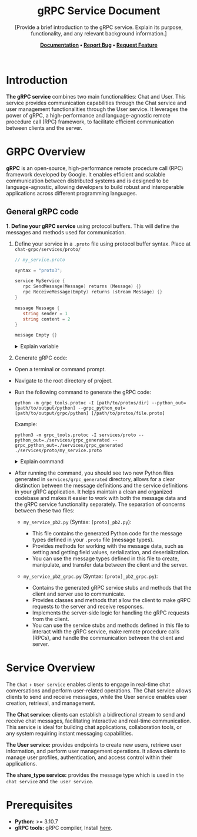 <h1 align="center">
  <b>gRPC Service Document</b>
</h1>

<p align="center">[Provide a brief introduction to the gRPC service. Explain its purpose, functionality, and any relevant background information.]</p>

<p align="center">
  <b>
      <a href="https://github.com/QuanBlue/chat-grpc">Documentation</a> •
      <a href="https://github.com/QuanBlue/chat-grpc/issues/">Report Bug</a> •
      <a href="https://github.com/QuanBlue/chat-grpc/issues/">Request Feature</a>
  </b>
</p>

<br/>

# Introduction

**The gRPC service** combines two main functionalities: Chat and User. This service provides communication capabilities through the Chat service and user management functionalities through the User service. It leverages the power of gRPC, a high-performance and language-agnostic remote procedure call (RPC) framework, to facilitate efficient communication between clients and the server.

# GRPC Overview

**gRPC** is an open-source, high-performance remote procedure call (RPC) framework developed by Google. It enables efficient and scalable communication between distributed systems and is designed to be language-agnostic, allowing developers to build robust and interoperable applications across different programming languages.

## General gRPC code

**1**. **Define your gRPC service** using protocol buffers. This will define the messages and methods used for communication.

1. Define your service in a `.proto` file using protocol buffer syntax.
   Place at `chat-grpc/services/proto/`

   ```go
   // my_service.proto

   syntax = "proto3";

   service MyService {
      rpc SendMessage(Message) returns (Message) {}
      rpc ReceiveMessage(Empty) returns (stream Message) {}
   }

   message Message {
      string sender = 1
      string content = 2
   }

   message Empty {}
   ```

      <details>
        <summary>Explain variable</summary>

   This defines a:

   -  **Message** type with `sender` and `content` fields
   -  **MyService** with two methods:

      -  `SendMessage` takes a `Message` object as input and returns a `Message` object
      -  `ReceiveMessage` takes an empty `Empty` object as input and returns a stream of `Message` objects.

      </details>

2. Generate gRPC code:

-  Open a terminal or command prompt.

-  Navigate to the root directory of project.

-  Run the following command to generate the gRPC code:

   ```shell
   python -m grpc_tools.protoc -I [path/to/protos/dir] --python_out=[path/to/output/python] --grpc_python_out=[path/to/output/grpc/python] [/path/to/protos/file.proto]
   ```

   Example:

   ```shell
   python3 -m grpc_tools.protoc -I services/proto --python_out=./services/grpc_generated --grpc_python_out=./services/grpc_generated ./services/proto/my_service.proto
   ```

      <details>
         <summary>Explain command</summary>

   -  Use the current directory (`services/proto`) as the import search path (`-I` option).
   -  Generate Python code from the `.proto` file using the `--python_out` option.
      Generate gRPC Python code using the `--grpc_python_out` option.
   -  Replace `my_service.proto` with the actual name of your Protobuf file.
   </details>

-  After running the command, you should see two new Python files generated in `services/grpc_generated` directory, allows for a clear distinction between the message definitions and the service definitions in your gRPC application. It helps maintain a clean and organized codebase and makes it easier to work with both the message data and the gRPC service functionality separately. The separation of concerns between these two files:

   -  `my_service_pb2.py` (Syntax: `[proto]_pb2.py`):

      -  This file contains the generated Python code for the message types defined in your `.proto` file (message types).
      -  Provides methods for working with the message data, such as setting and getting field values, serialization, and deserialization.
      -  You can use the message types defined in this file to create, manipulate, and transfer data between the client and the server.

   -  `my_service_pb2_grpc.py` (Syntax: `[proto]_pb2_grpc.py`):
      -  Contains the generated gRPC service stubs and methods that the client and server use to communicate.
      -  Provides classes and methods that allow the client to make gRPC requests to the server and receive responses.
      -  Implements the server-side logic for handling the gRPC requests from the client.
      -  You can use the service stubs and methods defined in this file to interact with the gRPC service, make remote procedure calls (RPCs), and handle the communication between the client and server.

# Service Overview

The `Chat` + `User service` enables clients to engage in real-time chat conversations and perform user-related operations. The Chat service allows clients to send and receive messages, while the User service enables user creation, retrieval, and management.

**The Chat service:** clients can establish a bidirectional stream to send and receive chat messages, facilitating interactive and real-time communication. This service is ideal for building chat applications, collaboration tools, or any system requiring instant messaging capabilities.

**The User service:** provides endpoints to create new users, retrieve user information, and perform user management operations. It allows clients to manage user profiles, authentication, and access control within their applications.

**The share_type service:** provides the message type which is used in `the chat service` and `the user service`.

# Prerequisites

-  **Python:** >= 3.10.7
-  **gRPC tools:** gRPC compiler, Install [here](https://grpc.io/docs/languages/python/quickstart/).

